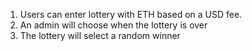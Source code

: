 
1. Users can enter lottery with ETH based on a USD fee.
2. An admin will choose when the lottery is over
3. The lottery will select a random winner